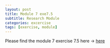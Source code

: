 ```yaml
---
layout: post
title: Module 7 exe7.5
subtitle: Research Module
categories: excercise
tags: [exercise, module]
---
```


[docs]: https://sudeshnaidoo.github.io/assets/pdf/Exe8_6C-exe7_5.xlsx

Please find the module 7 exercise 7.5 here -> [here][docs]
